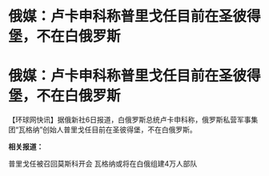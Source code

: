 # 俄媒：卢卡申科称普里戈任目前在圣彼得堡，不在白俄罗斯

# 俄媒：卢卡申科称普里戈任目前在圣彼得堡，不在白俄罗斯

【环球网快讯】据俄新社6日报道，白俄罗斯总统卢卡申科称，俄罗斯私营军事集团“瓦格纳”创始人普里戈任目前在圣彼得堡，不在白俄罗斯。

**相关报道：**

普里戈任被召回莫斯科开会 瓦格纳或将在白俄组建4万人部队

